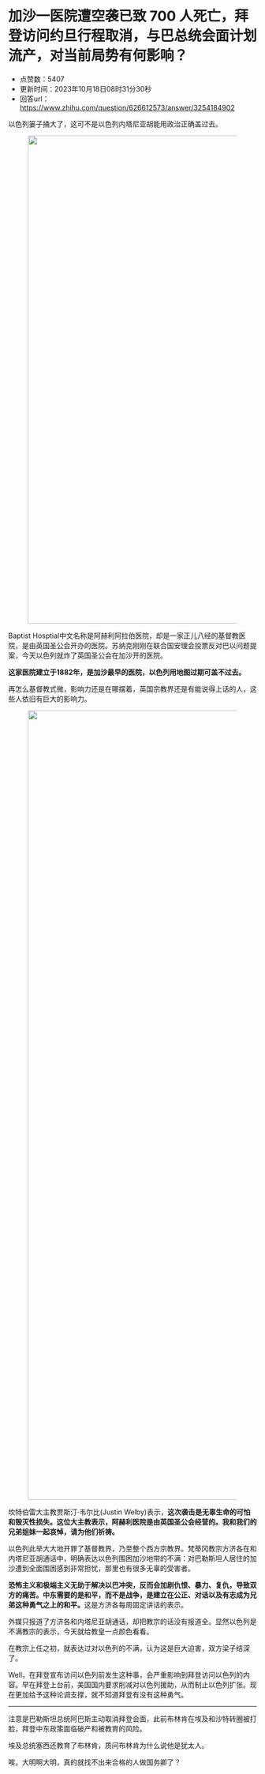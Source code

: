 # 加沙一医院遭空袭已致 700 人死亡，拜登访问约旦行程取消，与巴总统会面计划流产，对当前局势有何影响？
- 点赞数：5407
- 更新时间：2023年10月18日08时31分30秒
- 回答url：https://www.zhihu.com/question/626612573/answer/3254184902
<body>
 <p data-pid="PwvkrQZy">以色列篓子捅大了，这可不是以色列内塔尼亚胡能用政治正确盖过去。</p>
 <figure data-size="normal">
  <img src="https://picx.zhimg.com/50/v2-a5381df6175026b68c12e8e450d3c7d3_720w.jpg?source=1940ef5c" data-caption="" data-size="normal" data-rawwidth="989" data-rawheight="355" data-original-token="v2-a5381df6175026b68c12e8e450d3c7d3" data-default-watermark-src="https://pica.zhimg.com/50/v2-010c8c70afc1c404229d13c9c857c331_720w.jpg?source=1940ef5c" class="origin_image zh-lightbox-thumb" width="989" data-original="https://picx.zhimg.com/v2-a5381df6175026b68c12e8e450d3c7d3_r.jpg?source=1940ef5c">
 </figure>
 <p data-pid="DmykHxoE">Baptist Hosptial中文名称是阿赫利阿拉伯医院，却是一家正儿八经的基督教医院，是由英国圣公会开办的医院。苏纳克刚刚在联合国安理会投票反对巴以问题提案，今天以色列就炸了英国圣公会在加沙开的医院。</p>
 <p data-pid="pIqXXHUs"><b>这家医院建立于1882年，是加沙最早的医院，以色列用地图过期可盖不过去。</b></p>
 <p data-pid="SculO0_f">再怎么基督教式微，影响力还是在哪摆着，英国宗教界还是有能说得上话的人，这些人依旧有巨大的影响力。</p>
 <figure data-size="normal">
  <img src="https://picx.zhimg.com/50/v2-da1301212b66c92edd6ffc56ee84fe7b_720w.jpg?source=1940ef5c" data-caption="" data-size="normal" data-rawwidth="1600" data-rawheight="900" data-original-token="v2-da1301212b66c92edd6ffc56ee84fe7b" data-default-watermark-src="https://picx.zhimg.com/50/v2-fe8111b8d3e327a3d212954f0b579222_720w.jpg?source=1940ef5c" class="origin_image zh-lightbox-thumb" width="1600" data-original="https://pic1.zhimg.com/v2-da1301212b66c92edd6ffc56ee84fe7b_r.jpg?source=1940ef5c">
 </figure>
 <p data-pid="zsemlPDm">坎特伯雷大主教贾斯汀·韦尔比(Justin Welby)表示，<b>这次袭击是无辜生命的可怕和毁灭性损失。这位大主教表示，阿赫利医院是由英国圣公会经营的。我和我们的兄弟姐妹一起哀悼，请为他们祈祷。</b></p>
 <p data-pid="0aImQJ3N">以色列此举大大地开罪了基督教界，乃至整个西方宗教界。梵蒂冈教宗方济各在和内塔尼亚胡通话中，明确表达以色列围困加沙地带的不满：对巴勒斯坦人居住的加沙遭到全面围困感到非常担忧，那里也有很多无辜的受害者。</p>
 <p data-pid="ra7FmlX_"><b>恐怖主义和极端主义无助于解决以巴冲突，反而会加剧仇恨、暴力、复仇，导致双方的痛苦。中东需要的是和平，而不是战争，是建立在公正、对话以及有志成为兄弟这种勇气之上的和平。</b>这是方济各每周固定讲话的表示。</p>
 <p data-pid="bP_tl-6P">外媒只报道了方济各和内塔尼亚胡通话，却把教宗的话没有报道全。显然以色列是不满教宗的表示，今天就给教皇一点颜色看看。</p>
 <p data-pid="iUORzbZZ">在教宗上任之初，就表达过对以色列的不满，认为这是巨大迫害，双方梁子结深了。</p>
 <p data-pid="K-zwoaPx">Well，在拜登宣布访问以色列前发生这种事，会严重影响到拜登访问以色列的内容。早在拜登上台前，美国国内要求削减对以色列援助，从而制止以色列扩张。现在更加给予这种论调支撑，就不知道拜登有没有这种勇气。</p>
 <hr>
 <p data-pid="U8S7r3as">注意是巴勒斯坦总统阿巴斯主动取消拜登会面，此前布林肯在埃及和沙特转圈被打脸，拜登中东政策面临破产和被教育的风险。</p>
 <p data-pid="qGDkgtBk">埃及总统塞西还教育了布林肯，质问布林肯为什么说他是犹太人。</p>
 <p data-pid="qhrVFXDT">唉，大明啊大明，真的就找不出来合格的人做国务卿了？</p>
</body>